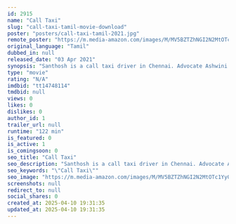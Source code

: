 ```yaml
---
id: 2915
name: "Call Taxi"
slug: "call-taxi-tamil-movie-download"
poster: "posters/call-taxi-tamil-2021.jpg"
remote_poster: "https://m.media-amazon.com/images/M/MV5BZTZhNGI2N2MtOTc1Yy00M2E1LTgyYWMtODdhNjU0ZDA3NTFjXkEyXkFqcGdeQXVyMzAzMzkzNTU@._V1_SX300.jpg"
original_language: "Tamil"
dubbed_in: null
released_date: "03 Apr 2021"
synopsis: "Santhosh is a call taxi driver in Chennai. Advocate Ashwini is a regular customer in his cab. Their friendship soon turns into love. Meanwhile, a gang of four members is involved in murdering cab drivers. One day Ashwini's father ..."
type: "movie"
rating: "N/A"
imdbid: "tt14748114"
tmdbid: null
views: 0
likes: 0
dislikes: 0
author_id: 1
trailer_url: null
runtime: "122 min"
is_featured: 0
is_active: 1
is_comingsoon: 0
seo_title: "Call Taxi"
seo_description: "Santhosh is a call taxi driver in Chennai. Advocate Ashwini is a regular customer in his cab. Their friendship soon turns into love. Meanwhile, a gang of four members is involved in murdering cab drivers. One day Ashwini's father ..."
seo_keywords: "\"Call Taxi\""
seo_image: "https://m.media-amazon.com/images/M/MV5BZTZhNGI2N2MtOTc1Yy00M2E1LTgyYWMtODdhNjU0ZDA3NTFjXkEyXkFqcGdeQXVyMzAzMzkzNTU@._V1_SX300.jpg"
screenshots: null
redirect_to: null
social_shares: 0
created_at: 2025-04-10 19:31:35
updated_at: 2025-04-10 19:31:35
---
```


